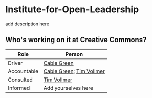 # Institute-for-Open-Leadership
add description here


## Who's working on it at Creative Commons?

| Role  | Person |
| ------------- | ------------- |
| Driver  | [Cable Green](https://github.com/cablegreen)  |
| Accountable  | [Cable Green](https://github.com/cablegreen); [Tim Vollmer](https://github.com/tvol)  |
| Consulted | [Tim Vollmer](https://github.com/tvol) |
| Informed | Add yourselves here |
